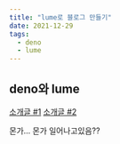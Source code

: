 ```yaml
---
title: "lume로 블로그 만들기"
date: 2021-12-29
tags:
  - deno
  - lume
---
```


## deno와 lume

[소개글 #1](https://jhyeok.com/deno-experience/)
[소개글 #2](https://han41858.tistory.com/55)

몬가... 몬가 일어나고있음??